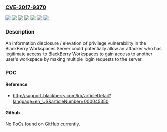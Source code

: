 ### [CVE-2017-9370](https://cve.mitre.org/cgi-bin/cvename.cgi?name=CVE-2017-9370)
![](https://img.shields.io/static/v1?label=Product&message=BlackBerry%20Workspaces%20Server%3B%20WatchDox%20by%20BlackBerry%20Server&color=blue)
![](https://img.shields.io/static/v1?label=Version&message=Appliance-X%20versions%201.11.0%20to%201.11.1%20&color=brightgreen)
![](https://img.shields.io/static/v1?label=Version&message=Appliance-X%20versions%201.6.0%20to%201.10.2%20&color=brightgreen)
![](https://img.shields.io/static/v1?label=Version&message=vApp%20versions%205.1.0%20to%205.4.8%20&color=brightgreen)
![](https://img.shields.io/static/v1?label=Version&message=vApp%20versions%205.5.0%20to%205.5.8%20&color=brightgreen)
![](https://img.shields.io/static/v1?label=Version&message=vApp%20versions%205.6.0%20to%205.6.4%20&color=brightgreen)
![](https://img.shields.io/static/v1?label=Vulnerability&message=Information%20disclosure%2Felevation%20of%20privilege&color=brightgreen)

### Description

An information disclosure / elevation of privilege vulnerability in the BlackBerry Workspaces Server could potentially allow an attacker who has legitimate access to BlackBerry Workspaces to gain access to another user's workspace by making multiple login requests to the server.

### POC

#### Reference
- http://support.blackberry.com/kb/articleDetail?language=en_US&articleNumber=000045350

#### Github
No PoCs found on GitHub currently.

